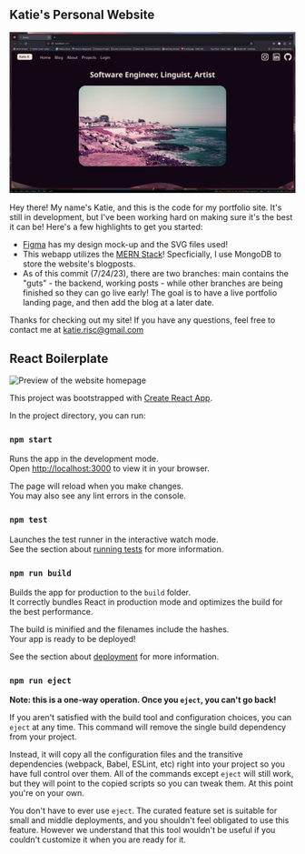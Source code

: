 
## Katie's Personal Website

![Katie's Website Homepage](https://raw.githubusercontent.com/the-bay-kay/katies-react-site/main/Website%20Preview.png)

Hey there!  My name's Katie, and this is the code for my portfolio site.  It's still in development, but I've been
working hard on making sure it's the best it can be! Here's a few highlights to get you started:

- [Figma](https://www.figma.com/file/p0jvHn4WdEfGG7i4plu7W8/Katie's-Site?type=design&node-id=0%3A1&mode=design&t=Arz83SMvtpJQWQVl-1)
 has my design mock-up and the SVG files used!
- This webapp utilizes the [MERN Stack](https://www.mongodb.com/mern-stack)!  Specficially, I use MongoDB to store the website's blogposts.
- As of this commit (7/24/23), there are two branches: main contains the "guts" - the backend, working posts - while other branches
are being finished so they can go live early!  The goal is to have a live portfolio landing page, and then add the blog at a later date.

Thanks for checking out my site!  If you have any questions, feel free to contact me at <katie.risc@gmail.com>

## React Boilerplate

![Preview of the website homepage](WebsitePreview.png)

This project was bootstrapped with [Create React App](https://github.com/facebook/create-react-app).

In the project directory, you can run:

### `npm start`

Runs the app in the development mode.\
Open [http://localhost:3000](http://localhost:3000) to view it in your browser.

The page will reload when you make changes.\
You may also see any lint errors in the console.

### `npm test`

Launches the test runner in the interactive watch mode.\
See the section about [running tests](https://facebook.github.io/create-react-app/docs/running-tests) for more information.

### `npm run build`

Builds the app for production to the `build` folder.\
It correctly bundles React in production mode and optimizes the build for the best performance.

The build is minified and the filenames include the hashes.\
Your app is ready to be deployed!

See the section about [deployment](https://facebook.github.io/create-react-app/docs/deployment) for more information.

### `npm run eject`

**Note: this is a one-way operation. Once you `eject`, you can't go back!**

If you aren't satisfied with the build tool and configuration choices, you can `eject` at any time. This command will remove the single build dependency from your project.

Instead, it will copy all the configuration files and the transitive dependencies (webpack, Babel, ESLint, etc) right into your project so you have full control over them. All of the commands except `eject` will still work, but they will point to the copied scripts so you can tweak them. At this point you're on your own.

You don't have to ever use `eject`. The curated feature set is suitable for small and middle deployments, and you shouldn't feel obligated to use this feature. However we understand that this tool wouldn't be useful if you couldn't customize it when you are ready for it.
